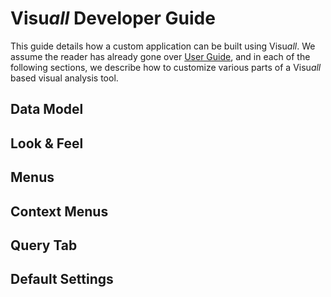 # Visu*all* Developer Guide

This guide details how a custom application can be built using Visu*all*. We assume the reader has already gone over [User Guide](UG.md), and in each of the following sections, we describe how to customize various parts of a Visu*all* based visual analysis tool.

## Data Model

## Look & Feel

## Menus

## Context Menus

## Query Tab

## Default Settings
